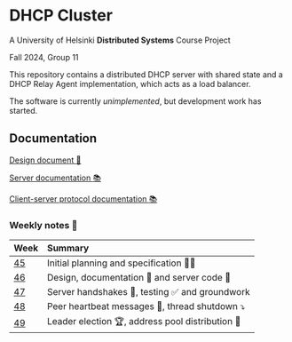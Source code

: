 # DHCP Cluster

A University of Helsinki **Distributed Systems** Course Project

Fall 2024, Group 11

This repository contains a distributed DHCP server with shared state and a DHCP Relay Agent implementation, which acts as a load balancer.

The software is currently _unimplemented_, but development work has started.

## Documentation

[Design document :paperclip:](doc/design.md)

[Server documentation :books:](https://hy-ds-group-11.github.io/dhcpcluster/server_node/index.html)

[Client-server protocol documentation :books:](https://hy-ds-group-11.github.io/dhcpcluster/dhcp_message/index.html)

### Weekly notes :notebook_with_decorative_cover:

| Week                | Summary                                                                          |
| :------------------ | :------------------------------------------------------------------------------- |
| [45](doc/week45.md) | Initial planning and specification :busts_in_silhouette::speech_balloon:         |
| [46](doc/week46.md) | Design, documentation :closed_book: and server code :rocket:                     |
| [47](doc/week47.md) | Server handshakes :raised_hands:, testing :white_check_mark: and groundwork      |
| [48](doc/week48.md) | Peer heartbeat messages :revolving_hearts:, thread shutdown :arrow_heading_down: |
| [49](doc/week49.md) | Leader election :trophy:, address pool distribution :1234:                       |
